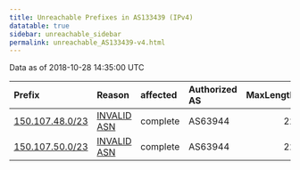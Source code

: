 ```yaml
---
title: Unreachable Prefixes in AS133439 (IPv4)
datatable: true
sidebar: unreachable_sidebar
permalink: unreachable_AS133439-v4.html
---
```


Data as of 2018-10-28 14:35:00 UTC


<div class="datatable-begin"></div>

| Prefix                                                   | Reason                                                                                                  | affected   | Authorized AS   |   MaxLength | Anchor                                       |   unreachable /24s |
|:---------------------------------------------------------|:--------------------------------------------------------------------------------------------------------|:-----------|:----------------|------------:|:---------------------------------------------|-------------------:|
| [150.107.48.0/23](https://stat.ripe.net/150.107.48.0/23) | [INVALID ASN](https://rpki-validator.ripe.net/announcement-preview?asn=AS133439&prefix=150.107.48.0/23) | complete   | AS63944         |          22 | [APNIC](unreachable_APNIC_RPKI_Root-v4.html) |                  2 |
| [150.107.50.0/23](https://stat.ripe.net/150.107.50.0/23) | [INVALID ASN](https://rpki-validator.ripe.net/announcement-preview?asn=AS133439&prefix=150.107.50.0/23) | complete   | AS63944         |          22 | [APNIC](unreachable_APNIC_RPKI_Root-v4.html) |                  2 |

<div class="datatable-end"></div>
